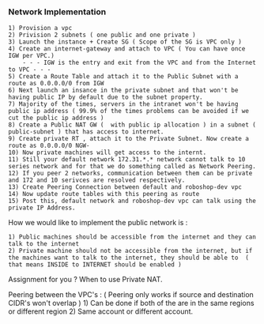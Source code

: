 ### Network Implementation

    1) Provision a vpc
    2) Privision 2 subnets ( one public and one private )
    3) Launch the instance + Create SG ( Scope of the SG is VPC only )
    4) Create an internet-gateway and attach to VPC ( You can have once IGW per VPC.)
        - - - IGW is the entry and exit from the VPC and from the Internet to VPC - - -
    5) Create a Route Table and attach it to the Public Subnet with a route as 0.0.0.0/0 from IGW
    6) Next launch an insance in the private subnet and that won't be having public IP by default due to the subnet property.
    7) Majority of the times, servers in the intranet won't be having public ip address ( 99.9% of the times problems can be avoided if we cut the public ip address ) 
    8) Create a Public NAT GW (  with public ip allocation ) in a subnet ( public-subnet ) that has access to internet.
    9) Create private RT , attach it to the Private Subnet. Now create a route as 0.0.0.0/0 NGW-
    10) Now private machines will get access to the internt.
    11) Still your default network 172.31.*.* network cannot talk to 10 series network and for that we do something called as Network Peering.
    12) If you peer 2 networks, communication between them can be private and 172 and 10 serivces are resolved respectively. 
    13) Create Peering Connection between default and roboshop-dev vpc 
    14) Now update route tables with this peering as route
    15) Post this, default network and roboshop-dev vpc can talk using the private IP Address.

How we would like to implement the public network is :

    1) Public machines should be accessible from the internet and they can talk to the internet 
    2) Private machine should not be accessible from the internet, but if the machines want to talk to the internet, they should be able to  ( that means INSIDE to INTERNET should be enabled )

Assignment for you ? 
    When to use Private NAT. 

Peering between the VPC's : ( Peering only works if source and destination CIDR's won't overlap )
    1) Can be done if both of the are in the same regions or different region
    2) Same account or different account.